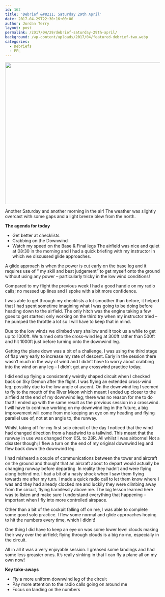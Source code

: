 ```yaml
---
id: 162
title: 'Debrief &#8211; Saturday 29th April'
date: 2017-04-29T22:30:16+00:00
author: Jordan Terry
layout: post
permalink: /2017/04/29/debrief-saturday-29th-april/
background: /wp-content/uploads/2017/04/featured-debrief-two.webp
categories:
  - Debriefs
  - PPL
---
```

<img loading="lazy" src="{{ site.baseurl }}/wp-content/uploads/2017/04/featured-debrief-two-1024x461.webp" alt="" width="1024" height="461" class="alignnone size-large wp-image-164" srcset="{{ site.baseurl }}/wp-content/uploads/2017/04/featured-debrief-two-1024x461.webp 1024w, {{ site.baseurl }}/wp-content/uploads/2017/04/featured-debrief-two-300x135.webp 300w, {{ site.baseurl }}/wp-content/uploads/2017/04/featured-debrief-two-768x346.webp 768w, {{ site.baseurl }}/wp-content/uploads/2017/04/featured-debrief-two.webp 2000w" sizes="(max-width: 1024px) 100vw, 1024px" />

Another Saturday and another morning in the air! The weather was slightly overcast with some gaps and a light breeze blew from the north.

**The agenda for today**

  * Get better at checklists
  * Crabbing on the Downwind
  * Watch my speed on the Base & Final legs
The airfield was nice and quiet at 08:30 in the morning and I had a quick briefing with my instructor in which we discussed glide approaches.

A glide approach is when the power is cut early on the base leg and it requires use of “ my skill and best judgement” to get myself onto the ground without using any power &#8211; particularly tricky in the low wind conditions!

Compared to my flight the previous week I had a good handle on my radio calls; no messed up lines and I spoke with a bit more confidence.

I was able to get through my checklists a lot smoother than before, it helped that I had spent sometime imagining what I was going to be doing before heading down to the airfield. The only hitch was the engine taking a few goes to get started; only working on the third try when my instructor tried &#8211; he pumped the throttle a lot so I will have to keep that in mind.

Due to the low winds we climbed very shallow and it took us a while to get up to 1000ft. We turned onto the cross-wind leg at 300ft rather than 500ft and hit 1000ft just before turning onto the downwind leg.

Getting the plane down was a bit of a challenge, I was using the third stage of flap very early to increase my rate of descent. Early in the session there wasn’t much in the way of wind and I didn’t have to worry about crabbing into the wind on any leg &#8211; I didn’t get any crosswind practice today.

I did end up flying a consistently weirdly shaped circuit when I checked back on Sky Demon after the flight. I was flying an extended cross-wind leg; possibly due to the low angle of ascent. On the downwind leg I seemed to fly to the mouth of the River Meon which meant I ended up closer to the airfield at the end of my downwind leg; there was no reason for me to do that! I ended up with the same result as the previous session in a crosswind. I will have to continue working on my downwind leg in the future, a big improvement will come from me keeping an eye on my heading and flying parallel use of, not at an angle to, the runway.

Whilst taking off for my first solo circuit of the day I noticed that the wind had changed direction from a headwind to a tailwind. This meant that the runway in use was changed from 05L to 23R. All whilst I was airborne! Not a disaster though; I flew a turn on the end of my original downwind leg and flew back down the downwind leg.

I had misheard a couple of communications between the tower and aircraft on the ground and thought that an aircraft about to depart would actually be changing runway before departing. In reality they hadn’t and were flying along behind me. I had a bit of a nasty shock when I saw them flying towards me after my turn. I made a quick radio call to let them know where I was and they had already clocked me and luckily they were climbing away from the circuit, flying harmlessly above me. The big lesson learned here was to listen and make sure I understand everything that happening &#8211; important when I fly into more controlled airspace.

Other than a bit of the cockpit falling off on me, I was able to complete some good solo practice. I flew some normal and glide approaches hoping to hit the numbers every time, which I didn’t!

One thing I did have to keep an eye on was some lower level clouds making their way over the airfield; flying through clouds is a big no-no, especially in the circuit.

All in all it was a very enjoyable session. I greased some landings and had some less greasier ones. It’s really sinking in that I can fly a plane all on my own now!

**Key take-aways**

  * Fly a more uniform downwind leg of the circuit
  * Pay more attention to the radio calls going on around me
  * Focus on landing on the numbers